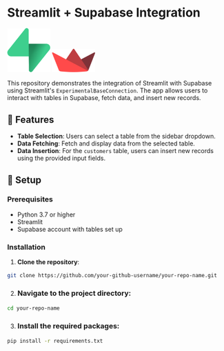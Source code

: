 # Streamlit + Supabase Integration
<img src="./supabase-logo.png" alt="Supabase Logo" width="100"/> <img src="./streamlit-logo.png" alt="Streamlit Logo" width="100"/>

This repository demonstrates the integration of Streamlit with Supabase using Streamlit's `ExperimentalBaseConnection`. The app allows users to interact with tables in Supabase, fetch data, and insert new records.


## 🌟 Features

- **Table Selection**: Users can select a table from the sidebar dropdown.
- **Data Fetching**: Fetch and display data from the selected table.
- **Data Insertion**: For the `customers` table, users can insert new records using the provided input fields.

## 🚀 Setup

### Prerequisites

- Python 3.7 or higher
- Streamlit
- Supabase account with tables set up

### Installation

1. **Clone the repository**:

```bash
git clone https://github.com/your-github-username/your-repo-name.git
```

2. ### Navigate to the project directory:

```bash
cd your-repo-name
```

3. ### Install the required packages:

```bash
pip install -r requirements.txt
```
